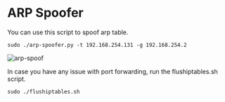 # ARP Spoofer
You can use this script to spoof arp table.
```
sudo ./arp-spoofer.py -t 192.168.254.131 -g 192.168.254.2
```
![arp-spoof](https://user-images.githubusercontent.com/34812044/193549671-cbf661b9-3726-4d58-86f3-74f854c0ff8d.png)


In case you have any issue with port forwarding, run the flushiptables.sh script.
```
sudo ./flushiptables.sh    
```
